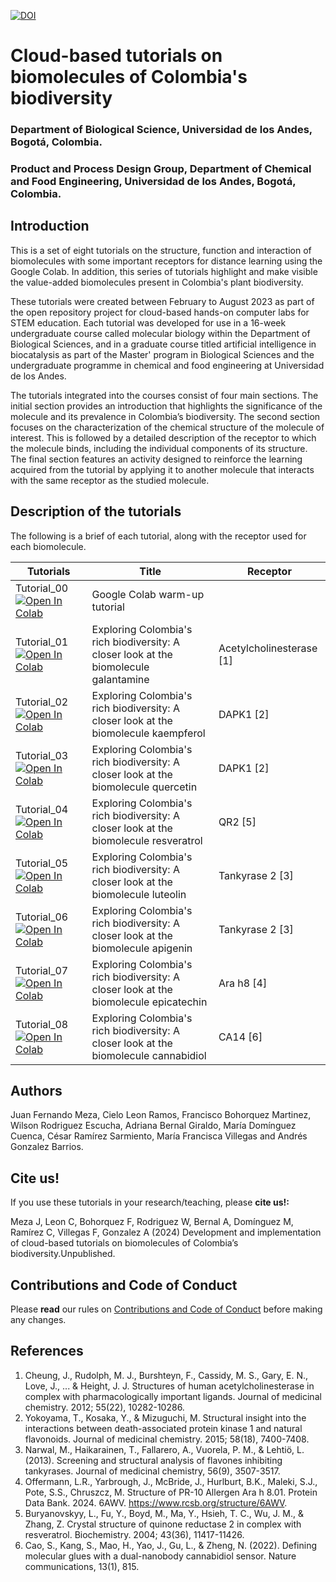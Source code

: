 [![DOI](https://zenodo.org/badge/812004900.svg)](https://zenodo.org/doi/10.5281/zenodo.12537290)
# Cloud-based tutorials on biomolecules of Colombia's biodiversity
### Department of Biological Science, Universidad de los Andes, Bogotá, Colombia.
### Product and Process Design Group, Department of Chemical and Food Engineering, Universidad de los Andes, Bogotá, Colombia.
##
## Introduction 
This is a set of eight tutorials on the structure, function and interaction of biomolecules with some important receptors for distance learning using the Google Colab. In addition, this series of tutorials highlight and make visible the value-added biomolecules present in Colombia's plant biodiversity.

These tutorials were created between February to August 2023 as part of the  open repository project for cloud-based hands-on computer labs for STEM education. Each tutorial was developed for use in a 16-week undergraduate course called molecular biology within the Department of Biological Sciences, and in a graduate course titled artificial intelligence in biocatalysis as part of the Master' program in Biological Sciences and the undergraduate programme in chemical and food engineering at Universidad de los Andes.

The tutorials integrated into the courses consist of four main sections. The initial section provides an introduction that highlights the significance of the molecule and its prevalence in Colombia’s biodiversity. The second section focuses on the characterization of the chemical structure of the molecule of interest. This is followed by a detailed description of the receptor to which the molecule binds, including the individual components of its structure. The final section features an activity designed to reinforce the learning acquired from the tutorial by applying it to another molecule that interacts with the same receptor as the studied molecule.

## Description of the tutorials

The following is a brief of each tutorial, along with the receptor used for each biomolecule.

| Tutorials | Title | Receptor |
|----------|-------|----------|
| Tutorial_00 [![Open In Colab](https://colab.research.google.com/assets/colab-badge.svg)](https://colab.research.google.com/drive/1otaCkj44qgOVdIW1eyccYUjlycoqS6Xd) | Google Colab warm-up tutorial |  | |
| Tutorial_01 [![Open In Colab](https://colab.research.google.com/assets/colab-badge.svg)](https://colab.research.google.com/drive/1Mjvy6FhkmxKKz6z-VG3_bInpTJ61iAvj) | Exploring Colombia's rich biodiversity: A closer look at the biomolecule galantamine | Acetylcholinesterase [1] |
| Tutorial_02 [![Open In Colab](https://colab.research.google.com/assets/colab-badge.svg)](https://colab.research.google.com/drive/1-cpGYqqX4K3fM8pW_MbS_vsMGxiyxKkq) | Exploring Colombia's rich biodiversity: A closer look at the biomolecule kaempferol | DAPK1 [2] |
| Tutorial_03 [![Open In Colab](https://colab.research.google.com/assets/colab-badge.svg)](https://colab.research.google.com/drive/1c0wKztyVX-vn0KhMEoLYtMZ3cMM9OgTH) | Exploring Colombia's rich biodiversity: A closer look at the biomolecule quercetin | DAPK1 [2] |
| Tutorial_04 [![Open In Colab](https://colab.research.google.com/assets/colab-badge.svg)](https://colab.research.google.com/drive/1wv1uZNbab81dDr-qi04geNhGTRTAVguw) | Exploring Colombia's rich biodiversity: A closer look at the biomolecule resveratrol | QR2 [5]|
| Tutorial_05 [![Open In Colab](https://colab.research.google.com/assets/colab-badge.svg)](https://colab.research.google.com/drive/1U7iM1Zx_qI52VROiuM_34bnHVO3Su3Ij) | Exploring Colombia's rich biodiversity: A closer look at the biomolecule luteolin | Tankyrase 2 [3]|
| Tutorial_06 [![Open In Colab](https://colab.research.google.com/assets/colab-badge.svg)](https://colab.research.google.com/drive/1dv1ySe-FvUFnAtRRE4Tav6gOh-DNcTVR) | Exploring Colombia's rich biodiversity: A closer look at the biomolecule apigenin | Tankyrase 2 [3]|
| Tutorial_07 [![Open In Colab](https://colab.research.google.com/assets/colab-badge.svg)](https://colab.research.google.com/drive/1SVl7iGKxAdor3urTs0cjDEt71Fnslvwr) | Exploring Colombia's rich biodiversity: A closer look at the biomolecule epicatechin | Ara h8 [4] |
| Tutorial_08 [![Open In Colab](https://colab.research.google.com/assets/colab-badge.svg)](https://colab.research.google.com/drive/1NEzKr7fzuygu1Lj4yqqOuhNROTaKn8PC) | Exploring Colombia's rich biodiversity: A closer look at the biomolecule cannabidiol | CA14 [6]|



## Authors

Juan Fernando Meza, Cielo Leon Ramos, Francisco Bohorquez Martinez, Wilson Rodriguez Escucha, Adriana Bernal Giraldo, María Domínguez Cuenca, César Ramírez Sarmiento, María Francisca Villegas and Andrés Gonzalez Barrios.


## Cite us!

If you use these tutorials in your research/teaching, please **cite us!:**

Meza J, Leon C, Bohorquez F, Rodriguez W, Bernal A, Domínguez M, Ramírez C, Villegas F, Gonzalez A  (2024) Development and implementation of cloud-based tutorials on biomolecules of Colombia’s biodiversity.Unpublished.

## Contributions and Code of Conduct

Please **read** our rules on [Contributions and Code of Conduct](https://github.com/juferprada97/Cloud-based-tutorials-on-biomolecules-of-Colombia-s-biodiversity/blob/main/Contributions.md) before making any changes.

## References
1. Cheung, J., Rudolph, M. J., Burshteyn, F., Cassidy, M. S., Gary, E. N., Love, J., ... & Height, J. J. Structures of human acetylcholinesterase in complex with pharmacologically important ligands. Journal of medicinal chemistry. 2012; 55(22), 10282-10286.
2. Yokoyama, T., Kosaka, Y., & Mizuguchi, M. Structural insight into the interactions between death-associated protein kinase 1 and natural flavonoids. Journal of medicinal chemistry. 2015; 58(18), 7400-7408.
3. Narwal, M., Haikarainen, T., Fallarero, A., Vuorela, P. M., & Lehtiö, L. (2013). Screening and structural analysis of flavones inhibiting tankyrases. Journal of medicinal chemistry, 56(9), 3507-3517.
4. Offermann, L.R., Yarbrough, J., McBride, J., Hurlburt, B.K., Maleki, S.J., Pote, S.S., Chruszcz, M. Structure of PR-10 Allergen Ara h 8.01. Protein Data Bank. 2024. 6AWV. https://www.rcsb.org/structure/6AWV.
5. Buryanovskyy, L., Fu, Y., Boyd, M., Ma, Y., Hsieh, T. C., Wu, J. M., & Zhang, Z. Crystal structure of quinone reductase 2 in complex with resveratrol. Biochemistry. 2004; 43(36), 11417-11426.
6.  Cao, S., Kang, S., Mao, H., Yao, J., Gu, L., & Zheng, N. (2022). Defining molecular glues with a dual-nanobody cannabidiol sensor. Nature communications, 13(1), 815.



